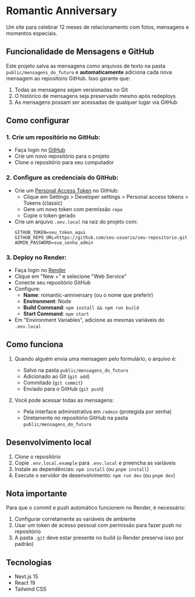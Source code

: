 # Romantic Anniversary

Um site para celebrar 12 meses de relacionamento com fotos, mensagens e momentos especiais.

## Funcionalidade de Mensagens e GitHub

Este projeto salva as mensagens como arquivos de texto na pasta `public/mensagens_do_futuro` e **automaticamente** adiciona cada nova mensagem ao repositório GitHub. Isso garante que:

1. Todas as mensagens sejam versionadas no Git
2. O histórico de mensagens seja preservado mesmo após redeploys
3. As mensagens possam ser acessadas de qualquer lugar via GitHub

## Como configurar

### 1. Crie um repositório no GitHub:
   - Faça login no [GitHub](https://github.com/)
   - Crie um novo repositório para o projeto
   - Clone o repositório para seu computador

### 2. Configure as credenciais do GitHub:
   - Crie um [Personal Access Token](https://github.com/settings/tokens) no GitHub:
     - Clique em Settings > Developer settings > Personal access tokens > Tokens (classic)
     - Gere um novo token com permissão `repo`
     - Copie o token gerado
   - Crie um arquivo `.env.local` na raiz do projeto com:
     ```
     GITHUB_TOKEN=seu_token_aqui
     GITHUB_REPO_URL=https://github.com/seu-usuario/seu-repositorio.git
     ADMIN_PASSWORD=sua_senha_admin
     ```

### 3. Deploy no Render:
   - Faça login no [Render](https://render.com/)
   - Clique em "New +" e selecione "Web Service"
   - Conecte seu repositório GitHub
   - Configure:
     - **Name**: romantic-anniversary (ou o nome que preferir)
     - **Environment**: Node
     - **Build Command**: `npm install && npm run build`
     - **Start Command**: `npm start`
   - Em "Environment Variables", adicione as mesmas variáveis do `.env.local`

## Como funciona

1. Quando alguém envia uma mensagem pelo formulário, o arquivo é:
   - Salvo na pasta `public/mensagens_do_futuro`
   - Adicionado ao Git (`git add`)
   - Commitado (`git commit`)
   - Enviado para o GitHub (`git push`)

2. Você pode acessar todas as mensagens:
   - Pela interface administrativa em `/admin` (protegida por senha)
   - Diretamente no repositório GitHub na pasta `public/mensagens_do_futuro`

## Desenvolvimento local

1. Clone o repositório
2. Copie `.env.local.example` para `.env.local` e preencha as variáveis
3. Instale as dependências: `npm install` (ou `pnpm install`)
4. Execute o servidor de desenvolvimento: `npm run dev` (ou `pnpm dev`)

## Nota importante

Para que o commit e push automático funcionem no Render, é necessário:
1. Configurar corretamente as variáveis de ambiente
2. Usar um token de acesso pessoal com permissão para fazer push no repositório
3. A pasta `.git` deve estar presente no build (o Render preserva isso por padrão)

## Tecnologias

- Next.js 15
- React 19
- Tailwind CSS 